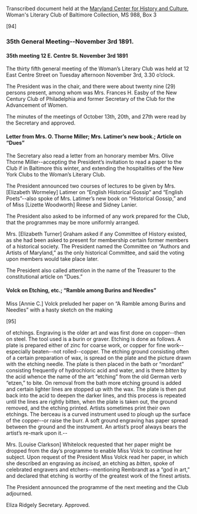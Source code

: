Transcribed document held at the [Maryland Center for History and Culture](http://mdhs.org/), Woman's Literary Club of Baltimore Collection, MS 988, Box 3

[94]

### 35th General Meeting--November 3rd 1891.

#### 35th meeting 12 E. Centre St. November 3rd 1891

The thirty fifth general meeting of the Woman’s Literary Club was held at 12 East Centre Street on Tuesday afternoon November 3rd, 3.30 o’clock.

The President was in the chair, and there were about twenty nine (29) persons present, among whom was Mrs. Frances H. Easby of the New Century Club of Philadelphia and former Secretary of the Club for the Advancement of Women.

The minutes of the meetings of October 13th, 20th, and 27th were read by the Secretary and approved.

#### Letter from Mrs. O. Thorne Miller; Mrs. Latimer’s new book.; Article on “Dues”

The Secretary also read a letter from an honorary member Mrs. Olive Thorne Miller--accepting the President’s invitation to read a paper to the Club if in Baltimore this winter, and extending the hospitalities of the New York Clubs to the Woman’s Literary Club.

The President announced two courses of lectures to be given by Mrs. [Elizabeth Wormeley] Latimer on “English Historical Gossip” and “English Poets”--also spoke of Mrs. Latimer’s new book on “Historical Gossip,” and of Miss [Lizette Woodworth] Reese and Sidney Lanier.

The President also asked to be informed of any work prepared for the Club, that the programmes may be more uniformly arranged.

Mrs. [Elizabeth Turner] Graham asked if any Committee of History existed, as she had been asked to present for membership certain former members of a historical society. The President named the Committee on “Authors and Artists of Maryland,” as the only historical Committee, and said the voting upon members would take place later.

The President also called attention in the name of the Treasurer to the constitutional article on “Dues.”

#### Volck on Etching, etc.; “Ramble among Burins and Needles”

Miss [Annie C.] Volck preluded her paper on “A Ramble among Burins and Needles” with a hasty sketch on the making

[95]

of etchings. Engraving is the older art and was first done on copper--then on steel. The tool used is a burin or graver. Etching is done as follows. A plate is prepared either of zinc for coarse work, or copper for fine work--especially beaten--not rolled--copper. The etching ground consisting often of a certain preparation of wax, is spread on the plate and the picture drawn with the etching needle. The plate is then placed in the bath or “mordant” consisting frequently of hydrochloric acid and water, and is there _bitten_  by the acid whence the name of the art “etching” from the old German verb “etzen,” to bite. On removal from the bath more etching ground is added and certain lighter lines are stopped up with the wax. The plate is then put back into the acid to deepen the darker lines, and this process is repeated until the lines are rightly bitten, when the plate is taken out, the ground removed, and the etching printed. Artists sometimes print their own etchings. The berceau is a curved instrument used to plough up the surface of the copper--or raise the burr. A soft ground engraving has paper spread between the ground and the instrument. An artist’s proof always bears the artist’s re-mark upon it.--

Mrs. [Louise Clarkson] Whitelock requested that her paper might be dropped from the day’s programme to enable Miss Volck to continue her subject. Upon request of the President Miss Volck read her paper, in which she described an engraving as _incised_, an etching as _bitten_, spoke of celebrated engravers and etchers--mentioning Rembrandt as a “god in art,” and declared that etching is worthy of the greatest work of the finest artists.

The President announced the programme of the next meeting and the Club adjourned.

Eliza Ridgely
Secretary.
Approved.